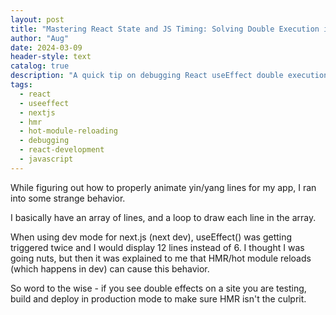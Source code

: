 ```yaml
---
layout: post
title: "Mastering React State and JS Timing: Solving Double Execution in Development Mode"
author: "Aug"
date: 2024-03-09
header-style: text
catalog: true
description: "A quick tip on debugging React useEffect double execution issues in Next.js development mode, often caused by Hot Module Reloading (HMR), and the importance of testing in production mode."
tags:
  - react
  - useeffect
  - nextjs
  - hmr
  - hot-module-reloading
  - debugging
  - react-development
  - javascript
---
```


While figuring out how to properly animate yin/yang lines for my app, I ran into
some strange behavior.

I basically have an array of lines, and a loop to draw each line in the array.

When using dev mode for next.js (next dev), useEffect() was getting triggered twice and I would display 12 lines instead of 6. I thought I was going nuts, but
then it was explained to me that HMR/hot module reloads (which happens in dev) can cause this behavior.

So word to the wise - if you see double effects on a site you are testing, build and deploy
in production mode to make sure HMR isn't the culprit.
